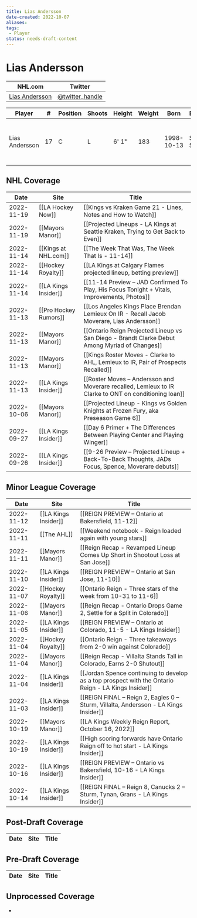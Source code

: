 ```yaml
---
title: Lias Andersson
date-created: 2022-10-07
aliases: 
tags:
 - Player
status: needs-draft-content
---
```


# Lias Andersson

NHL.com | Twitter
-|-
[Lias Andersson]() | [@twitter_handle](https://twitter.com/)

Player | \# | Position | Shoots | Height | Weight | Born | Birthplace | Draft 
-|-|-|-|-|-|-|-|-
Lias Andersson | 17 | C | L | 6' 1" | 183 | 1998-10-13 | Smogen, SWE | 2017 NYR, 1st rd, 7th pk (7th overall)



## NHL  Coverage
| Date       | Site                  | Title                                                                                                |
| ---------- | --------------------- | ---------------------------------------------------------------------------------------------------- |
| 2022-11-19 | [[LA Hockey Now]] | [[Kings vs Kraken Game 21 - Lines, Notes and How to Watch]] |
| 2022-11-19 | [[Mayors Manor]] | [[Projected Lineups - LA Kings at Seattle Kraken, Trying to Get Back to Even]] |
| 2022-11-14 | [[Kings at NHL.com]] | [[The Week That Was, The Week That Is - 11-14]] |
| 2022-11-14 | [[Hockey Royalty]]    | [[LA Kings at Calgary Flames projected lineup, betting preview]]                                     |
| 2022-11-14 | [[LA Kings Insider]]  | [[11-14 Preview – JAD Confirmed To Play, His Focus Tonight + Vitals, Improvements, Photos]]          |
| 2022-11-13 | [[Pro Hockey Rumors]] | [[Los Angeles Kings Place Brendan Lemieux On IR - Recall Jacob Moverare, Lias Andersson]]            |
| 2022-11-13 | [[Mayors Manor]]      | [[Ontario Reign Projected Lineup vs San Diego - Brandt Clarke Debut Among Myriad of Changes]]        |
| 2022-11-13 | [[Mayors Manor]]      | [[Kings Roster Moves - Clarke to AHL, Lemieux to IR, Pair of Prospects Recalled]]                    |
| 2022-11-13 | [[LA Kings Insider]]  | [[Roster Moves – Andersson and Moverare recalled, Lemieux to IR Clarke to ONT on conditioning loan]] |
| 2022-10-06 | [[Mayors Manor]]      | [[Projected Lineup - Kings vs Golden Knights at Frozen Fury, aka Preseason Game 6]]                  |
| 2022-09-27 | [[LA Kings Insider]]  | [[Day 6 Primer + The Differences Between Playing Center and Playing Winger]]                         |
| 2022-09-26 | [[LA Kings Insider]] | [[9-26 Preview – Projected Lineup + Back-To-Back Thoughts, JADs Focus, Spence, Moverare debuts]]



## Minor League Coverage
| Date       | Site                 | Title                                                                                               |
| ---------- | -------------------- | --------------------------------------------------------------------------------------------------- |
| 2022-11-12 | [[LA Kings Insider]] | [[REIGN PREVIEW – Ontario at Bakersfield, 11-12]] |
| 2022-11-11 | [[The AHL]]          | [[Weekend notebook - Reign loaded again with young stars]]                                          |
| 2022-11-11 | [[Mayors Manor]]     | [[Reign Recap - Revamped Lineup Comes Up Short in Shootout Loss at San Jose]]                       |
| 2022-11-10 | [[LA Kings Insider]] | [[REIGN PREVIEW – Ontario at San Jose, 11-10]]                                                      |
| 2022-11-07 | [[Hockey Royalty]]   | [[Ontario Reign - Three stars of the week from 10-31 to 11-6]]                                      |
| 2022-11-06 | [[Mayors Manor]]     | [[Reign Recap - Ontario Drops Game 2, Settle for a Split in Colorado]]                              |
| 2022-11-05 | [[LA Kings Insider]] | [[REIGN PREVIEW – Ontario at Colorado, 11-5 - LA Kings Insider]]                                    |
| 2022-11-04 | [[Hockey Royalty]]   | [[Ontario Reign - Three takeaways from 2-0 win against Colorado]]                                   |
| 2022-11-04 | [[Mayors Manor]]     | [[Reign Recap - Villalta Stands Tall in Colorado, Earns 2-0 Shutout]]                               |
| 2022-11-04 | [[LA Kings Insider]] | [[Jordan Spence continuing to develop as a top prospect with the Ontario Reign - LA Kings Insider]] |
| 2022-11-03 | [[LA Kings Insider]] | [[REIGN FINAL – Reign 2, Eagles 0 – Sturm, Villalta, Andersson - LA Kings Insider]]                 |
| 2022-10-19 | [[Mayors Manor]]     | [[LA Kings Weekly Reign Report, October 16, 2022]]                                                  |
| 2022-10-19 | [[LA Kings Insider]] | [[High scoring forwards have Ontario Reign off to hot start - LA Kings Insider]]                    |
| 2022-10-16 | [[LA Kings Insider]] | [[REIGN PREVIEW – Ontario vs Bakersfield, 10-16 - LA Kings Insider]]                                |
| 2022-10-14 | [[LA Kings Insider]] | [[REIGN FINAL – Reign 8, Canucks 2 – Sturm, Tynan, Grans - LA Kings Insider]]       |


## Post-Draft Coverage
Date | Site |  Title
---|---|---



## Pre-Draft Coverage
Date | Site |  Title
---|---|---


## Unprocessed Coverage
- 
